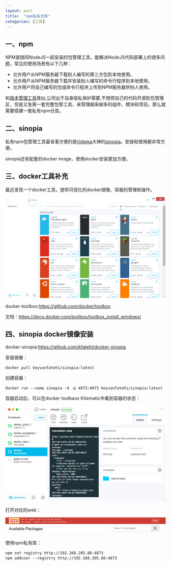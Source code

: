 ```yaml
---
layout: post
title:  "npm私有仓库"
categories: [工具]
---
```


## 一、npm

NPM是随同NodeJS一起安装的包管理工具，能解决NodeJS代码部署上的很多问题，常见的使用场景有以下几种：
- 允许用户从NPM服务器下载别人编写的第三方包到本地使用。
- 允许用户从NPM服务器下载并安装别人编写的命令行程序到本地使用。
- 允许用户将自己编写的包或命令行程序上传到NPM服务器供别人使用。

和<a href='/gitlab-docker-build'>版本管理工具</a>类似,公司出于自身隐私保护需要,不想把自己的代码开源到包管理区，但是又急需一套完整包管工具，来管理越来越多的组件、模块和项目。那么就需要搭建一套私有npm仓库。

## 二、sinopia

私有npm包管理工具最省事方便的是<a href='https://github.com/rlidwka'>rlidwka</a>大神的<a href='https://github.com/rlidwka/sinopia'>sinopia</a>。安装和使用都非常方便。

sinopia还有配套的docker image，使用docker安装更加方便。

## 三、docker工具补充

最近发现一个docker工具，提供可视化的docker镜像、容器的管理和操作。

![image](/asserts/201701/docker-kitematic.png)

docker-toolbox:<a href='https://github.com/docker/toolbox'>https://github.com/docker/toolbox</a>

文档：<a href='https://docs.docker.com/toolbox/toolbox_install_windows/'>https://docs.docker.com/toolbox/toolbox_install_windows/</a>

## 四、sinopia docker镜像安装

docker-sinopia:<a href='https://github.com/kfatehi/docker-sinopia'>https://github.com/kfatehi/docker-sinopia</a>

安装镜像：

```
docker pull keyvanfatehi/sinopia:latest
```

创建容器：

```
docker run --name sinopia -d -p 4873:4873 keyvanfatehi/sinopia:latest
```

容器启动后，可以在docker toolbaox Kitematic中看到容器的状态：

![image](/asserts/201701/kitematic-sinopia.png)

打开对应的web：

![image](/asserts/201701/sinopia.png)

使用npm私有库：

```
npm set registry http://192.168.205.88:4873
npm adduser --registry http://192.168.205.88:4873
```
